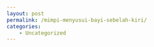 ```yaml
---
layout: post
permalink: /mimpi-menyusui-bayi-sebelah-kiri/
categories:
    - Uncategorized
---
```


